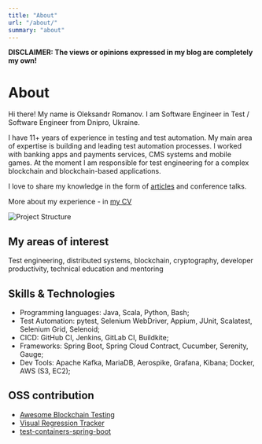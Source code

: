 ```yaml
---
title: "About"
url: "/about/"
summary: "about"
---
```


**DISCLAIMER: The views or opinions expressed in my blog are completely my own!**

# About

Hi there! My name is Oleksandr Romanov. I am Software Engineer in Test / Software Engineer from Dnipro, Ukraine.

I have 11+ years of experience in testing and test automation. My main area of expertise is building and leading test automation processes. I worked with banking apps and payments services, CMS systems and mobile games.
At the moment I am responsible for test engineering for a complex blockchain and blockchain-based applications.

I love to share my knowledge in the form of [articles](https://www.getxray.app/blog/testability-in-the-software-development-lifecycle) and conference talks.

More about my experience - in [my CV](https://docs.google.com/document/d/e/2PACX-1vTbHDlOtD7pCFNlM4R-cjLY-mkxiFxh6XJ1wv_ewT8a-wlJ_gmhCueuLajVextzXdNIVZ-BnuKBCJdB/pub)

![Project Structure](/img/me.png)

## My areas of interest
Test engineering, distributed systems, blockchain, cryptography, developer productivity, technical education and mentoring

## Skills & Technologies 
- Programming languages: Java, Scala, Python, Bash; 
- Test Automation: pytest, Selenium WebDriver, Appium, JUnit, Scalatest, Selenium Grid, Selenoid;
- CICD: GitHub CI, Jenkins, GitLab CI, Buildkite;
- Frameworks: Spring Boot, Spring Cloud Contract, Cucumber, Serenity, Gauge;
- Dev Tools: Apache Kafka, MariaDB, Aerospike, Grafana, Kibana; Docker, AWS (S3, EC2); 


## OSS contribution
- [Awesome Blockchain Testing](https://github.com/alexromanov/awesome-blockchain-testing)
- [Visual Regression Tracker](https://github.com/Visual-Regression-Tracker/sdk-java)
- [test-containers-spring-boot](https://github.com/Playtika/testcontainers-spring-boot)